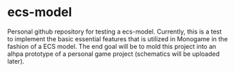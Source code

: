 # ecs-model

Personal github repository for testing a ecs-model.
Currently, this is a test to implement the basic essential features that is utilized in Monogame in the fashion of a ECS model.
The end goal will be to mold this project into an alhpa prototype of a personal game project (schematics will be uploaded later).